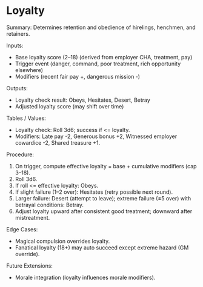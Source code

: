 # Loyalty

Summary: Determines retention and obedience of hirelings, henchmen, and retainers.

Inputs:
- Base loyalty score (2–18) (derived from employer CHA, treatment, pay)
- Trigger event (danger, command, poor treatment, rich opportunity elsewhere)
- Modifiers (recent fair pay +, dangerous mission -)

Outputs:
- Loyalty check result: Obeys, Hesitates, Desert, Betray
- Adjusted loyalty score (may shift over time)

Tables / Values:
- Loyalty check: Roll 3d6; success if <= loyalty.
- Modifiers: Late pay -2, Generous bonus +2, Witnessed employer cowardice -2, Shared treasure +1.

Procedure:
1. On trigger, compute effective loyalty = base + cumulative modifiers (cap 3–18).
2. Roll 3d6.
3. If roll <= effective loyalty: Obeys.
4. If slight failure (1–2 over): Hesitates (retry possible next round).
5. Larger failure: Desert (attempt to leave); extreme failure (≥5 over) with betrayal conditions: Betray.
6. Adjust loyalty upward after consistent good treatment; downward after mistreatment.

Edge Cases:
- Magical compulsion overrides loyalty.
- Fanatical loyalty (18+) may auto succeed except extreme hazard (GM override).

Future Extensions:
- Morale integration (loyalty influences morale modifiers).
